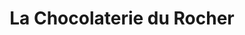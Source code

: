 ---
title: "La Chocolaterie du Rocher"
url: /roquebrune-sur-argens/la-chocolaterie-du-rocher/
shop: chocolat
---